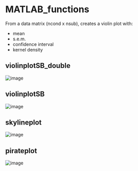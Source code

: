 # MATLAB_functions

From a data matrix (ncond x nsub), creates a violin plot with:
- mean
- s.e.m.
- confidence interval
- kernel density


## violinplotSB_double
![image](https://github.com/user-attachments/assets/8c64e83d-955a-4bf0-9b83-2910b8140ebb)

## violinplotSB
![image](https://github.com/user-attachments/assets/75258095-ab34-48af-8bdd-a269e2c0f333)

## skylineplot
![image](https://github.com/user-attachments/assets/d23f9523-4edd-4eea-b466-dd09bbfc9b31)

## pirateplot
![image](https://github.com/user-attachments/assets/363b2370-c42f-4fee-847b-6cc19fd6267f)


